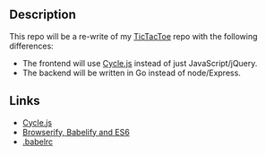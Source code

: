 
## Description

This repo will be a re-write of my [TicTacToe](https://github.com/taylorjg/TicTacToe) repo
with the following differences:

* The frontend will use [Cycle.js](http://cycle.js.org/) instead of just JavaScript/jQuery.
* The backend will be written in Go instead of node/Express.

## Links

* [Cycle.js](http://cycle.js.org/)
* [Browserify, Babelify and ES6](http://egorsmirnov.me/2015/05/25/browserify-babelify-and-es6.html)
* [.babelrc](https://babeljs.io/docs/usage/babelrc/)
